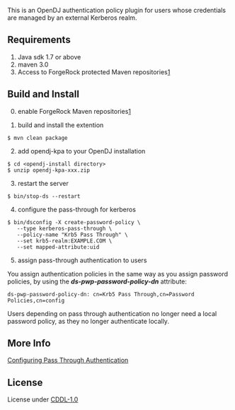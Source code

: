 This is an OpenDJ authentication policy plugin for users whose credentials
are managed by an external Kerberos realm.

Requirements
------------
  1. Java sdk 1.7 or above
  2. maven 3.0
  3. Access to ForgeRock protected Maven repositories[1]

Build and Install
----------------
  0. enable ForgeRock Maven repositories[1]

  1. build and install the extention
  ```
  $ mvn clean package
  ```

  2. add opendj-kpa to your OpenDJ installation
  ```
  $ cd <opendj-install directory>
  $ unzip opendj-kpa-xxx.zip
  ```

  3. restart the server
  ```
  $ bin/stop-ds --restart
  ```

  4. configure the pass-through for kerberos
  ```
  $ bin/dsconfig -X create-password-policy \
     --type kerberos-pass-through \
     --policy-name "Krb5 Pass Through" \
     --set krb5-realm:EXAMPLE.COM \
     --set mapped-attribute:uid
  ```

  5. assign pass-through authentication to users

  You assign authentication policies in the same way as you assign password
  policies, by using the ***ds-pwp-password-policy-dn*** attribute:
  ```
  ds-pwp-password-policy-dn: cn=Krb5 Pass Through,cn=Password Policies,cn=config
  ```

  Users depending on pass through authentication no longer need a local password policy,
  as they no longer authenticate locally.

More Info
---------
[Configuring Pass Through Authentication][1]

License
--------
License under [CDDL-1.0][2]

  [1]: https://backstage.forgerock.com/knowledge/kb/article/a74096897
  [2]: https://backstage.forgerock.com/docs/ds/6/admin-guide/#chap-pwd-policy
  [3]: https://opensource.org/licenses/CDDL-1.0
